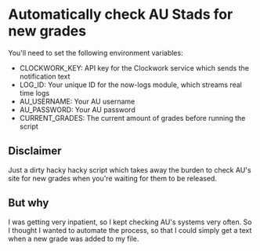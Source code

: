 # Automatically check AU Stads for new grades

You'll need to set the following environment variables:
- CLOCKWORK_KEY: API key for the Clockwork service which sends the notification text
- LOG_ID: Your unique ID for the now-logs module, which streams real time logs
- AU_USERNAME: Your AU username
- AU_PASSWORD: Your AU password
- CURRENT_GRADES: The current amount of grades before running the script

## Disclaimer
Just a dirty hacky hacky script which takes away the burden to check AU's site for new grades when you're waiting for them to be released.

## But why
I was getting very inpatient, so I kept checking AU's systems very often.
So I thought I wanted to automate the process, so that I could simply get a text when a new grade was added to my file.
